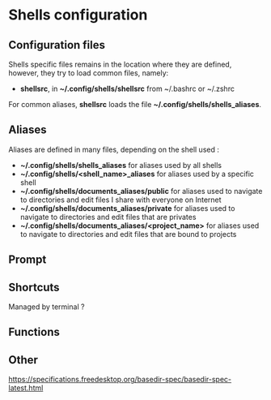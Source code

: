 # Shells configuration

## Configuration files

Shells specific files remains in the location where they are defined, however, they try to load common files, namely:
  - **shellsrc**, in **~/.config/shells/shellsrc** from ~/.bashrc or ~/.zshrc

For common aliases, **shellsrc** loads the file **~/.config/shells/shells_aliases**.

## Aliases

Aliases are defined in many files, depending on the shell used :
  - **~/.config/shells/shells_aliases** for aliases used by all shells
  - **~/.config/shells/<shell_name>_aliases** for aliases used by a specific shell
  - **~/.config/shells/documents_aliases/public** for aliases used to navigate to directories and edit files I share with everyone on Internet
  - **~/.config/shells/documents_aliases/private** for aliases used to navigate to directories and edit files that are privates
  - **~/.config/shells/documents_aliases/<project_name>** for aliases used to navigate to directories and edit files that are bound to projects
  
## Prompt

## Shortcuts
Managed by terminal ?

## Functions

## Other
https://specifications.freedesktop.org/basedir-spec/basedir-spec-latest.html
